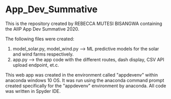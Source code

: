 # App_Dev_Summative

This is the repository created by REBECCA MUTESI BISANGWA containing the AIIP App Dev Summative 2020. 

The following files were created:
1. model_solar.py, model_wind.py --> ML predictive models for the solar and wind farms respectively.
2. app.py --> the app code with the different routes, dash display, CSV API upload endpoint, et.c.

This web app was created in the environment called "appdevenv" within anaconda windows 10 OS. It was run using the anaconda command prompt
created specifically for the "appdevenv" environment by anaconda. All code was written in Spyder IDE. 
